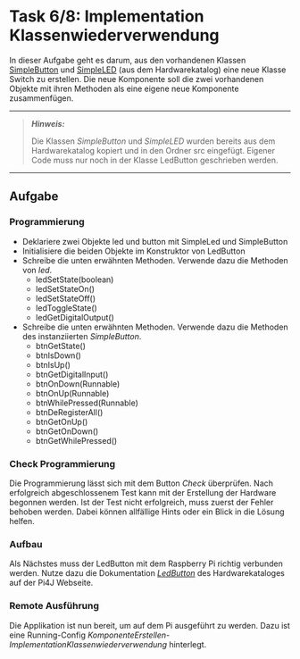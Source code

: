 # Task 6/8: Implementation Klassenwiederverwendung
In dieser Aufgabe geht es darum, aus den vorhandenen Klassen [SimpleButton](https://pi4j.com/examples/components/simplebutton/)
und [SimpleLED](https://pi4j.com/examples/components/simpleled/) (aus dem Hardwarekatalog) eine neue Klasse Switch zu erstellen.
Die neue Komponente soll die zwei vorhandenen Objekte mit ihren Methoden als eine eigene neue Komponente zusammenfügen.

---
> **_Hinweis:_**
>
> Die Klassen *SimpleButton* und *SimpleLED* wurden bereits aus dem Hardwarekatalog kopiert und
> in den Ordner src eingefügt. Eigener Code muss nur noch in der Klasse LedButton geschrieben werden.
---

## Aufgabe
### Programmierung
- Deklariere zwei Objekte led und button mit SimpleLed und SimpleButton
- Initialisiere die beiden Objekte im Konstruktor von LedButton
- Schreibe die unten erwähnten Methoden. Verwende dazu die Methoden von *led*.
  - ledSetState(boolean)
  - ledSetStateOn()
  - ledSetStateOff()
  - ledToggleState()
  - ledGetDigitalOutput()
- Schreibe die unten erwähnten Methoden. Verwende dazu die Methoden des instanziierten *SimpleButton*.
  - btnGetState()
  - btnIsDown()
  - btnIsUp()
  - btnGetDigitalInput()
  - btnOnDown(Runnable)
  - btnOnUp(Runnable)
  - btnWhilePressed(Runnable)
  - btnDeRegisterAll()
  - btnGetOnUp()
  - btnGetOnDown()
  - btnGetWhilePressed()

### Check Programmierung
Die Programmierung lässt sich mit dem Button *Check* überprüfen. Nach erfolgreich abgeschlossenem Test kann mit der
Erstellung der Hardware begonnen werden. Ist der Test nicht erfolgreich, muss zuerst der Fehler behoben werden. Dabei können
allfällige Hints oder ein Blick in die Lösung helfen.

### Aufbau
Als Nächstes muss der LedButton mit dem Raspberry Pi richtig verbunden werden. Nutze dazu die
Dokumentation [*LedButton*](https://pi4j.com/examples/components/ledbutton/)
des Hardwarekataloges auf der Pi4J Webseite.

### Remote Ausführung
Die Applikation ist nun bereit, um auf dem Pi ausgeführt zu werden. Dazu ist eine
Running-Config *KomponenteErstellen-ImplementationKlassenwiederverwendung* hinterlegt.